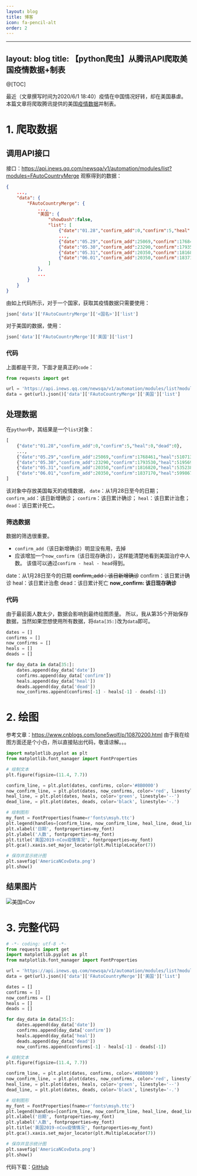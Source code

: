 ```yaml
---
layout: blog
title: 博客
icon: fa-pencil-alt
order: 2
---
```


---
layout: blog
title: 【python爬虫】从腾讯API爬取美国疫情数据+制表
---
@[TOC]

最近（文章撰写时间为2020/6/1 18:40）疫情在中国情况好转，却在美国暴虐。
本篇文章将爬取腾讯提供的美国[疫情数据](https://news.qq.com/zt2020/page/feiyan.htm#/global)并制表。
# 1. 爬取数据
## 调用API接口
接口：https://api.inews.qq.com/newsqa/v1/automation/modules/list?modules=FAutoCountryMerge
观察得到的数据：
```json
{
	...,
	"data": {
		"FAutoCountryMerge": {
			...,
			"美国": {
				"showDash":false,
				"list": [
					{"date":"01.28","confirm_add":0,"confirm":5,"heal":0,"dead":0},
					...,
					{"date":"05.29","confirm_add":25069,"confirm":1768461,"heal":510713,"dead":103330},
					{"date":"05.30","confirm_add":23290,"confirm":1793530,"heal":519569,"dead":104542},
					{"date":"05.31","confirm_add":20350,"confirm":1816820,"heal":535238,"dead":105557},
					{"date":"06.01","confirm_add":20350,"confirm":1837170,"heal":599867,"dead":106195}
				]
			},
			...
		}
	}
}
```
由如上代码所示，对于一个国家，获取其疫情数据只需要使用：
```python
json['data']['FAutoCountryMerge']['<国名>']['list']
```
对于美国的数据，使用：
```python
json['data']['FAutoCountryMerge']['美国']['list']
```
### 代码
上面都是干货，下面才是真正的`code`：
```python
from requests import get

url = 'https://api.inews.qq.com/newsqa/v1/automation/modules/list?modules=FAutoCountryMerge'
data = get(url).json()['data']['FAutoCountryMerge']['美国']['list']
```
## 处理数据
在`python`中，其结果是一个`list`对象：
```python
[
	{"date":"01.28","confirm_add":0,"confirm":5,"heal":0,"dead":0},
	...,
	{"date":"05.29","confirm_add":25069,"confirm":1768461,"heal":510713,"dead":103330},
	{"date":"05.30","confirm_add":23290,"confirm":1793530,"heal":519569,"dead":104542},
	{"date":"05.31","confirm_add":20350,"confirm":1816820,"heal":535238,"dead":105557},
	{"date":"06.01","confirm_add":20350,"confirm":1837170,"heal":599867,"dead":106195}
]
```
该对象中存放美国每天的疫情数据，
`date`：从1月28日至今的日期；
`confirm_add`：该日新增确诊；
`confirm`：该日累计确诊；
`heal`：该日累计治愈；
`dead`：该日累计死亡。

### 筛选数据
数据的筛选很重要。
- `confirm_add`（该日新增确诊）明显没有用，去掉
- 应该增加一个`now_confirm`（该日现存确诊），这样能清楚地看到美国治疗中人数。
该值可以通过`confirm - heal - head`得到。

date：从1月28日至今的日期
~~confirm_add：该日新增确诊~~
confirm：该日累计确诊
heal：该日累计治愈
dead：该日累计死亡
**now_confirm: 该日现存确诊**
### 代码
由于最前面人数太少，数据会影响到最终绘图质量。
所以，我从第35个开始保存数据，当然如果您想使用所有数据，将`data[35:]`改为`data`即可。
```python
dates = []
confirms = []
now_confirms = []
heals = []
deads = []

for day_data in data[35:]:
    dates.append(day_data['date'])
    confirms.append(day_data['confirm'])
    heals.append(day_data['heal'])
    deads.append(day_data['dead'])
    now_confirms.append(confirms[-1] - heals[-1] - deads[-1])
```
# 2. 绘图
参考文章：https://www.cnblogs.com/lone5wolf/p/10870200.html
由于我在绘图方面还是个小白，所以直接贴出代码，敬请谅解。。。
```python
import matplotlib.pyplot as plt
from matplotlib.font_manager import FontProperties

# 绘制文本
plt.figure(figsize=(11.4, 7.7))

confirm_line, = plt.plot(dates, confirms, color='#8B0000')
now_confirm_line, = plt.plot(dates, now_confirms, color='red', linestyle=':')
heal_line, = plt.plot(dates, heals, color='green', linestyle='--')
dead_line, = plt.plot(dates, deads, color='black', linestyle='-.')

# 绘制图形
my_font = FontProperties(fname=r'fonts\msyh.ttc')
plt.legend(handles=[confirm_line, now_confirm_line, heal_line, dead_line], labels=['累计确诊', '现存确诊', '治愈', '死亡'], prop=my_font)
plt.xlabel('日期', fontproperties=my_font)
plt.ylabel('人数', fontproperties=my_font)
plt.title('美国2019-nCov疫情情况', fontproperties=my_font)
plt.gca().xaxis.set_major_locator(plt.MultipleLocator(7))

# 保存并显示统计图
plt.savefig('AmericaNCovData.png')
plt.show()
```
## 结果图片
![美国nCov](https://img-blog.csdnimg.cn/20200601211444772.png?x-oss-process=image/watermark,type_ZmFuZ3poZW5naGVpdGk,shadow_10,text_aHR0cHM6Ly9ibG9nLmNzZG4ubmV0L3dyaXRlXzFtX2xpbmVz,size_16,color_FFFFFF,t_70#pic_center)
# 3. 完整代码
```python
# -*- coding: utf-8 -*-
from requests import get
import matplotlib.pyplot as plt
from matplotlib.font_manager import FontProperties

url = 'https://api.inews.qq.com/newsqa/v1/automation/modules/list?modules=FAutoCountryMerge'
data = get(url).json()['data']['FAutoCountryMerge']['美国']['list']

dates = []
confirms = []
now_confirms = []
heals = []
deads = []

for day_data in data[35:]:
    dates.append(day_data['date'])
    confirms.append(day_data['confirm'])
    heals.append(day_data['heal'])
    deads.append(day_data['dead'])
    now_confirms.append(confirms[-1] - heals[-1] - deads[-1])

# 绘制文本
plt.figure(figsize=(11.4, 7.7))

confirm_line, = plt.plot(dates, confirms, color='#8B0000')
now_confirm_line, = plt.plot(dates, now_confirms, color='red', linestyle=':')
heal_line, = plt.plot(dates, heals, color='green', linestyle='--')
dead_line, = plt.plot(dates, deads, color='black', linestyle='-.')

# 绘制图形
my_font = FontProperties(fname=r'fonts\msyh.ttc')
plt.legend(handles=[confirm_line, now_confirm_line, heal_line, dead_line], labels=['累计确诊', '现存确诊', '治愈', '死亡'], prop=my_font)
plt.xlabel('日期', fontproperties=my_font)
plt.ylabel('人数', fontproperties=my_font)
plt.title('美国2019-nCov疫情情况', fontproperties=my_font)
plt.gca().xaxis.set_major_locator(plt.MultipleLocator(7))

# 保存并显示统计图
plt.savefig('AmericaNCovData.png')
plt.show()
```
代码下载：[GitHub](https://github.com/GoodCoder666/python_crawl/blob/master/getNcovData.py)
